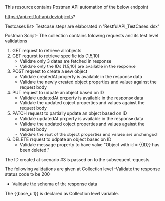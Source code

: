 This resource contains Postman API automation of the below endpoint

https://api.restful-api.dev/objects?

Testcases list-
Testcase steps are elaborated in 'RestfulAPI_TestCases.xlsx'

Postman Script-
The collection contains folowing requests and its test level validations
1. GET request to retrieve all objects
2. GET request to retrieve specific ids (1,5,10)
	- Validate only 3 datas are fetched in response
	- Validate only the IDs [1,5,10] are available in the response
3. POST request to create a new object
	- Validate createdAt property is available in the response data
	- Validate the newly created object properties and values against the request body
4. PUT request to udpate an object based on ID
	- Validate updatedAt property is available in the response data
	- Validate the updated object properties and values against the request body
4. PATCH request to partially update an object based on ID
	- Validate updatedAt property is available in the response data
	- Validate the updated object properties and values against the request body
	- Validate the rest of the object properties and values are unchanged
5. DELETE request to udpate an object based on ID
	- Validate message property to have value "Object with id = {{ID}} has been deleted."

The ID created at scenario #3 is passed on to the subsequent requests.

The following validations are given at Collection level
-Validate the response status code to be 200
- Validate the schema of the response data

The {{base_url}} is declared as Collection level variable.

